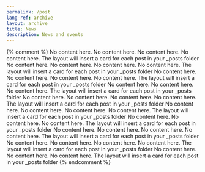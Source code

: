 ```yaml
---
permalink: /post
lang-ref: archive
layout: archive
title: News
description: News and events
---
```


{% comment %}
  No content here. No content here. No content here. No content here. The layout will insert a card for each post in your _posts folder No content here. No content here. No content here. No content here. The layout will insert a card for each post in your _posts folder No content here. No content here. No content here. No content here. The layout will insert a card for each post in your _posts folder No content here. No content here. No content here. The layout will insert a card for each post in your _posts folder No content here. No content here. No content here. No content here. The layout will insert a card for each post in your _posts folder No content here. No content here. No content here. No content here. The layout will insert a card for each post in your _posts folder No content here. No content here. No content here. The layout will insert a card for each post in your _posts folder No content here. No content here. No content here. No content here. The layout will insert a card for each post in your _posts folder No content here. No content here. No content here. No content here. The layout will insert a card for each post in your _posts folder No content here. No content here. No content here. The layout will insert a card for each post in your _posts folder
{% endcomment %}